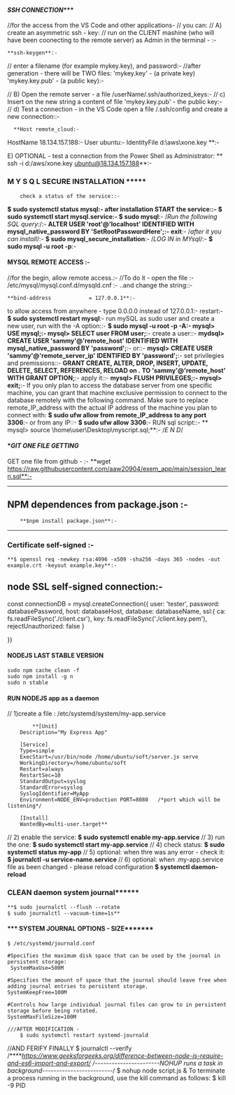 
#### *******SSH CONNECTION**********
//for the access from the VS Code and other applications-
// you can:
// A) create an asymmetric ssh - key:
// run on the CLIENT mashine (who will have been coonecting to the remote server) as Admin in the terminal - :-

	**ssh-keygen**:-
	
// enter a filename (for example mykey.key), and  password:-
//after generation - there will be TWO files: 'mykey.key' - (a private key) 'mykey.key.pub' - (a public key):-

// B) Open the remote server - a file  /userName/.ssh/authorized_keys:-
// c) Insert on the new string a content of file 'mykey.key.pub' - the public key:-
// d) Test a connection - in the VS Code open a file /.ssh/config and create a new connection::-
 
      **Host remote_cloud:-
  HostName 18.134.157.188:-
  User ubuntu:-
  IdentityFile d:\aws\xone.key **:-
 
  E) OPTIONAL - test a connection from the  Power Shell as Administrator:
   ** ssh -i d:/aws/xone.key  ubuntu@18.134.157.188**:-
  
### ****M Y   S Q L****  SECURE INSTALLATION *****
        check a status of the service::-
**$ sudo systemctl status mysql:-
	after installation START the service::-
$ sudo systemctl start mysql.service:-
$ sudo mysql**:-
/*Run the following SQL query:*/:-
	**ALTER USER 'root'@'localhost' IDENTIFIED WITH mysql_native_password BY 'SetRootPasswordHere';:-
	exit**:-
/*after it you can install*/:-
	**$ sudo mysql_secure_installation**:-
/*LOG IN in MYsql*/:-
	**$ sudo mysql -u root -p**:-

#### MYSQL REMOTE ACCESS :-
//for the begin, allow remote access.:-
//To do it - open the file :-
     /etc/mysql/mysql.conf.d/mysqld.cnf :-
..and change the string::-
 
	**bind-address            = 127.0.0.1**:-

to allow access from anywhere - type 0.0.0.0 instead of 127.0.0.1:-
restart:-
	**$ sudo systemctl restart mysql**:-
run mySQL as sudo user and create a new user, run with the -A option::-
	**$ sudo mysql -u root -p -A:-
	mysql> USE mysql;:-
	mysql> SELECT user FROM user;**:-
create a user::-
	**mydsql> CREATE USER 'sammy'@'remote_host' IDENTIFIED WITH mysql_native_password BY 'password';**:-
or::-
	**mysql> CREATE USER 'sammy'@'remote_server_ip' IDENTIFIED BY 'password';**:-
set privilegies and premissions::-
	**GRANT CREATE, ALTER, DROP, INSERT, UPDATE, DELETE, SELECT, REFERENCES, RELOAD on *.* TO 'sammy'@'remote_host' WITH GRANT OPTION;**:-
apply it::-
	**mysql> FLUSH PRIVILEGES;:-
        mysql> exit;**:-
If you only plan to access the database server from one specific machine, you can grant that machine
 exclusive permission to connect to the database remotely with the following command. 
Make sure to replace remote_IP_address with the actual IP address of the machine you plan to connect with:
	**$ sudo ufw allow from remote_IP_address to any port 3306**:-
or from any IP::-
	**$ sudo ufw allow 3306**:-
RUN sql script::-
	** mysql> source \home\user\Desktop\myscript.sql;**:-
/*E N D*/

#### ******GIT ONE FILE GETTING*****
GET one file from github - :-
   **wget	https://raw.githubusercontent.com/aaw20904/exem_app/main/session_learn.sql**:-
---------------------------- -----------------------------
## NPM   dependences from  package.json :-
		**$npm install package.json**:-
----------------------------- -----------------------------  
 ### Certificate self-signed  :-
	**$ openssl req -newkey rsa:4096 -x509 -sha256 -days 365 -nodes -out example.crt -keyout example.key**:-
## node SSL self-signed connection:-

const connectionDB = mysql.createConnection({
  user: 'tester',
  password: databasePassword,
  host: databaseHost,
  database: databaseName,
  ssl:{
    ca: fs.readFileSync('./client.csr'),
    key: fs.readFileSync('./client.key.pem'),
    rejectUnauthorized: false
  }

})


####	NODEJS LAST STABLE VERSION
	sudo npm cache clean -f
	sudo npm install -g n
	sudo n stable

####  RUN NODEJS app as a daemon
// 1)create a file :  /etc/systemd/system/my-app.service

			**[Unit]
		Description="My Express App"

		[Service]
		Type=simple
		ExecStart=/usr/bin/node /home/ubuntu/soft/server.js serve  
		WorkingDirectory=/home/ubuntu/soft          
		Restart=always
		RestartSec=10
		StandardOutput=syslog
		StandardError=syslog
		SyslogIdentifier=MyApp
		Environment=NODE_ENV=production PORT=8080   /*port which will be listening*/

		[Install]
		WantedBy=multi-user.target**
		
// 2) enable the service:
		**$ sudo systemctl enable my-app.service**
// 3) run the one:
		**$ sudo systemctl start my-app.service**
// 4)   check status:
		**$ sudo  systemctl status my-app**
// 5) optional: when thre was any error - check it:
		**$ journalctl -u service-name.service**
// 6) optional: when  .my-app.service file as been changed - please reload configuration
               **$ systemctl daemon-reload**
### **CLEAN daemon system journal******** 
    **$ sudo journalctl --flush --rotate
    $ sudo journalctl --vacuum-time=1s**
 #### *** SYSTEM JOURNAL OPTIONS - SIZE******* 
    $ /etc/systemd/journald.conf
    
    #Specifies the maximum disk space that can be used by the journal in persistent storage:
     SystemMaxUse=500M   
     
    #Specifies the amount of space that the journal should leave free when adding journal entries to persistent storage.
    SystemKeepFree=100M
    
    #Controls how large individual journal files can grow to in persistent storage before being rotated.
    SystemMaxFileSize=100M
    
    ///AFTER MODIFICATION - 
    	$ sudo systemctl restart systemd-journald
   //AND FERIFY FINALLY
        $ journalctl --verify
	/******https://www.geeksforgeeks.org/difference-between-node-js-require-and-es6-import-and-export/
/*-----------------------NOHUP runs a task in background-------------------------*/
       $ nohup node script.js &
       To terminate a process running in the background, use the kill command as follows:
       $ kill -9 PID
       

